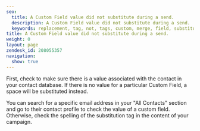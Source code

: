 ```yaml
---
seo:
  title: A Custom Field value did not substitute during a send.
  description: A Custom Field value did not substitute during a send.
  keywords: replacement, tag, not, tags, custom, merge, field, substitute, didn't, did
title: A Custom Field value did not substitute during a send.
weight: 0
layout: page
zendesk_id: 208055357
navigation:
  show: true
---
```


First, check to make sure there is a value associated with the contact in your contact database. If there is no value for a particular Custom Field, a space will be substituted instead.

You can search for a specific email address in your "All Contacts" section and go to their contact profile to check the value of a custom field. Otherwise, check the spelling of the substitution tag in the content of your campaign.

